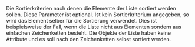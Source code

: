 Die Sortierkriterien nach denen die Elemente der Liste sortiert werden sollen.
Diese Parameter ist optional. Ist kein Sortierkriterium angegeben, so wird das
Element selber für die Sortierung verwendet. Dies ist beispielsweise der Fall,
wenn die Liste nicht aus Elementen sondern aus einfachen Zeichenketten besteht.
Die Objekte der Liste haben keine Attribute und es soll nach den Zeichenketten
selbst sortiert werden.